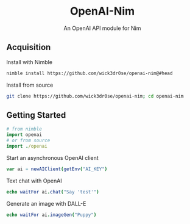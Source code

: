 <div align="center">
<h1>OpenAI-Nim</h1>
<p>An OpenAI API module for Nim</p>
</div>

## Acquisition
Install with Nimble
```bash
nimble install https://github.com/wick3dr0se/openai-nim@#head
```

Install from source
```bash
git clone https://github.com/wick3dr0se/openai-nim; cd openai-nim
```

## Getting Started

```nim
# from nimble
import openai
# or from source
import ./openai
```

Start an asynchronous OpenAI client
```nim
var ai = newAIClient(getEnv("AI_KEY")
```

Text chat with OpenAI
```nim
echo waitFor ai.chat("Say 'test'")
```

Generate an image with DALL-E
```nim
echo waitFor ai.imageGen("Puppy")
```
